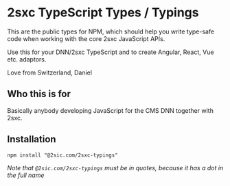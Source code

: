 # 2sxc TypeScript Types / Typings

This are the public types for NPM, which should help you write type-safe code when working with the core 2sxc JavaScript APIs.

Use this for your DNN/2sxc TypeScript and to create Angular, React, Vue etc. adaptors. 

Love from Switzerland, 
Daniel

## Who this is for

Basically anybody developing JavaScript for the CMS DNN together with 2sxc.

## Installation

`npm install "@2sic.com/2sxc-typings"`

_Note that `@2sic.com/2sxc-typings` must be in quotes, because it has a dot in the full name_
